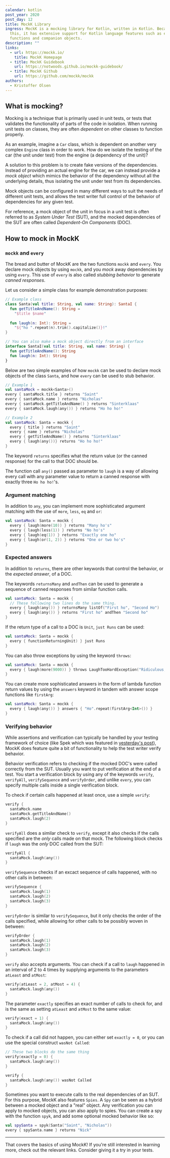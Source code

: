 ```yaml
---
calendar: kotlin
post_year: 2020
post_day: 12
title: MockK Library
ingress: MockK is a mocking library for Kotlin, written in Kotlin. Because of
  this, it has extensive support for Kotlin language features such as extension
  functions and companion objects.
description: ""
links:
  - url: https://mockk.io/
    title: MockK Homepage
  - title: MockK Guidebook
    url: https://notwoods.github.io/mockk-guidebook/
  - title: MockK Github
    url: https://github.com/mockk/mockk
authors:
  - Kristoffer Olsen
---
```

## What is mocking?
Mocking is a technique that is primarily used in unit tests, or tests that validates the functionality of parts of the code in isolation. When running unit tests on classes, they are often *dependent* on other classes to function properly. 

As an example, imagine a `Car` class, which is dependent on another very complex `Engine` class in order to work. How do we isolate the testing of the car (the unit under test) from the engine (a dependency of the unit)?

A solution to this problem is to create fake versions of the dependencies. Instead of providing an actual engine for the car, we can instead provide a *mock object* which mimics the behavior of the dependency without all the underlying details, thus isolating the unit under test from its dependencies.

Mock objects can be configured in many different ways to suit the needs of different unit tests, and allows the test writer full control of the behavior of dependencies for any given test. 

For reference, a mock object of the unit in focus in a unit test is often referred to as *System Under Test* (SUT), and the mocked dependencies of the SUT are often called *Dependent-On Components* (DOC).
## How to mock in MockK

### `mockk` and `every`
The bread and butter of MockK are the two functions `mockk` and `every`. You declare mock objects by using `mockk`, and you *mock* away dependencies by using `every`. This use of `every` is also called *stubbing behavior* to generate *canned responses*.

Let us consider a simple class for example demonstration purposes:
```kotlin
// Example class
class Santa(val title: String, val name: String): SantaI {
  fun getTitleAndName(): String = 
    "$title $name"
  
  fun laugh(n: Int): String =
    "${"ho ".repeat(n).trim().capitalize()}!"
}

// You can also make a mock object directly from an interface
interface SantaI(val title: String, val name: String) {
  fun getTitleAndName(): String
  fun laugh(n: Int): String
}
```

Below are two simple examples of how `mockk` can be used to declare mock objects of the class `Santa`, and how `every` can be used to stub behavior.

```kotlin
// Example 1
val santaMock = mockk<Santa>()
every { santaMock.title } returns "Saint"
every { santaMock.name } returns "Nicholas"
every { santaMock.getTitleAndName() } returns "Sinterklaas"
every { santaMock.laugh(any()) } returns "Ho ho ho!"
```
```kotlin
// Example 2
val santaMock: Santa = mockk {
  every { title } returns "Saint"
  every { name } returns "Nicholas"
  every { getTitleAndName() } returns "Sinterklaas"
  every { laugh(any())} returns "Ho ho ho!"
}
```
The keyword `returns` specifies what the return value (or the canned response) for the call to that DOC should be. 

The function call `any()` passed as parameter to `laugh` is a way of allowing every call with any parameter value to return a canned response with exactly three `Ho ho ho!`'s.


### Argument matching
In addition to `any`, you can implement more sophisticated argument matching with the use of `more`, `less`, `eq` and `or`:
```kotlin
val santaMock: Santa = mockk {
  every { laugh(more(10)) } returns "Many ho's"
  every { laugh(less(1)) } returns "No ho's"
  every { laugh(eq(1)) } returns "Exactly one ho" 
  every { laugh(or(1, 2)) } returns "One or two ho's"
}
```
### Expected answers
In addition to `returns`, there are other keywords that control the behavior, or the *expected answer*, of a DOC. 

The keywords `returnsMany` and `andThen` can be used to generate a sequence of canned responses from similar function calls. 

```kotlin
val santaMock: Santa = mockk {
  // These following two lines do the same thing.
  every { laugh(any()) } returnsMany listOf("First ho", "Second Ho")
  every { laugh(any()) } returns "First ho" andThen "Second ho"
}
```

If the return type of a call to a DOC is `Unit`, `just Runs` can be used:
```kotlin
val santaMock: Santa = mockk {
  every { functionReturningUnit) } just Runs
}
```
You can also throw exceptions by using the keyword `throws`:
```kotlin
val santaMock: Santa = mockk {
  every { laugh(more(9000)) } throws LaughTooHardException("Ridiculous, no one laughs for this long.")
}
```

You can create more sophisticated answers in the form of lambda function return values by using the `answers` keyword in tandem with answer scope functions like `firstArg`:
```kotlin
val santaMock: Santa = mockk {
  every { laugh(any()) } answers { "Ho".repeat(firstArg<Int>()) }
}
```

### Verifying behavior
While assertions and verification can typically be handled by your testing framework of choice (like Spek which was featured in [yesterday's post](https://preview.bekk.christmas/kotlin/2020/11)), MockK does feature quite a bit of functionality to help the test writer verify behavior.

Behavior verification refers to checking if the mocked DOC's were called correctly from the SUT. Usually you want to put verification at the end of a test. You start a verification block by using any of the keywords `verify`, `verifyAll`, `verifySequence` and `verifyOrder`, and unlike `every`, you can specify multiple calls inside a single verification block.

To check if certain calls happened at least once, use a simple `verify`:

```kotlin
verify { 
  santaMock.name
  santaMock.getTitleAndName()
  santaMock.laugh(2)
}
```

`verifyAll` does a similar check to `verify`, except it also checks if the calls specified are the *only* calls made on that mock. The following block checks if `laugh` was the *only* DOC called from the SUT:

```kotlin
verifyAll {
  santaMock.laugh(any())
}
```

`verifySequence` checks if an excact sequence of calls happened, with no other calls in between:

```kotlin
verifySequence { 
  santaMock.laugh(1)
  santaMock.laugh(2)
  santaMock.laugh(3)
}
```

`verifyOrder` is similar to `verifySequence`, but it only checks the order of the calls specified, while allowing for other calls to be possibly woven in between:
```kotlin
verifyOrder {
  santaMock.laugh(1)
  santaMock.laugh(2)
  santaMock.laugh(3)
}
```

`verify` also accepts arguments. You can check if a call to `laugh` happened in an interval of 2 to 4 times by supplying arguments to the parameters `atLeast` and `atMost`:

```kotlin
verify(atLeast = 2, atMost = 4) { 
  santaMock.laugh(any())
}
```

The parameter `exactly` specifies an exact number of calls to check for, and is the same as setting `atLeast` and `atMost` to the same value:

```kotlin
verify(exact = 1) { 
  santaMock.laugh(any())
}
```

To check if a call did not happen, you can either set `exactly = 0`, or you can use the special construct `wasNot Called`:

```kotlin
// These two blocks do the same thing
verify(exactly = 0) { 
  santaMock.laugh(any())
}

verify { 
  santaMock.laugh(any()) wasNot Called
}
```

Sometimes you want to execute calls to the real dependencies of an SUT. For this purpose, MockK also features `Spies`. A `Spy` can be seen as a hybrid between a mocked object and a "real" object. Any verification you can apply to mocked objects, you can also apply to spies. You can create a spy with the function `spyk`, and add some optional mocked behavior like so:

```kotlin
val spySanta = spyk(Santa("Saint", "Nicholas"))
every { spySanta.name } returns "Nick"
```

----------------------

That covers the basics of using MockK! If you're still interested in learning more, check out the relevant links. Consider giving it a try in your tests.